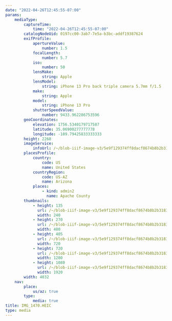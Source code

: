 ```yaml
---
date: "2022-04-26T12:45:55-07:00"
params:
    mediaType:
        captureTime:
            time: "2022-04-26T12:45:55-07:00"
        catalogNodeUid: 0197cc00-3ab7-7e5a-b3bc-addf19387624
        exifProfile:
            apertureValue:
                number: 1.5
            focalLength:
                number: 5.7
            iso:
                number: 50
            lensMake:
                string: Apple
            lensModel:
                string: iPhone 13 Pro back triple camera 5.7mm f/1.5
            make:
                string: Apple
            model:
                string: iPhone 13 Pro
            shutterSpeedValue:
                number: 9433.962286753596
        geoCoordinates:
            elevation: 1756.5340179717587
            latitude: 35.06900277777778
            longitude: -109.79425833333333
        height: 2268
        imageService:
            infoUrl: /~/blob-iiif-image-v3/5e9f129374ff8dacf8674b8b2b3183ff5e090101c8e05c13c7993b2856c4ce38/info.json
        placesProfile:
            country:
                code: US
                name: United States
            countryRegion:
                code: US-AZ
                name: Arizona
            places:
                - kind: admin2
                  name: Apache County
        thumbnails:
            - height: 135
              url: /~/blob-iiif-image-v3/5e9f129374ff8dacf8674b8b2b3183ff5e090101c8e05c13c7993b2856c4ce38/full/240%2C135/0/default.jpg
              width: 240
            - height: 270
              url: /~/blob-iiif-image-v3/5e9f129374ff8dacf8674b8b2b3183ff5e090101c8e05c13c7993b2856c4ce38/full/480%2C270/0/default.jpg
              width: 480
            - height: 405
              url: /~/blob-iiif-image-v3/5e9f129374ff8dacf8674b8b2b3183ff5e090101c8e05c13c7993b2856c4ce38/full/720%2C405/0/default.jpg
              width: 720
            - height: 720
              url: /~/blob-iiif-image-v3/5e9f129374ff8dacf8674b8b2b3183ff5e090101c8e05c13c7993b2856c4ce38/full/1280%2C720/0/default.jpg
              width: 1280
            - height: 1080
              url: /~/blob-iiif-image-v3/5e9f129374ff8dacf8674b8b2b3183ff5e090101c8e05c13c7993b2856c4ce38/full/1920%2C1080/0/default.jpg
              width: 1920
        width: 4032
    nav:
        place:
            us/az: true
        type:
            media: true
title: IMG_1470.HEIC
type: media
---
```

